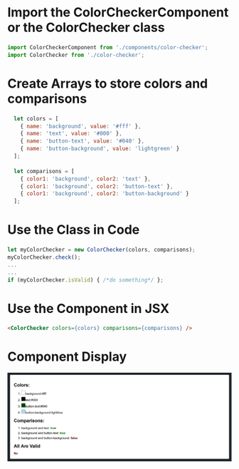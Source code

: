 # Import the ColorCheckerComponent or the ColorChecker class
```js
import ColorCheckerComponent from './components/color-checker';
import ColorChecker from './color-checker';
```

# Create Arrays to store colors and comparisons
```js
  let colors = [
    { name: 'background', value: '#fff' },
    { name: 'text', value: '#000' },
    { name: 'button-text', value: '#040' },
    { name: 'button-background', value: 'lightgreen' }
  ];

  let comparisons = [
    { color1: 'background', color2: 'text' },
    { color1: 'background', color2: 'button-text' },
    { color1: 'background', color2: 'button-background' }
  ];
  ```

# Use the Class in Code
  ```js
  let myColorChecker = new ColorChecker(colors, comparisons);
  myColorChecker.check();
  ...
  ...
  if (myColorChecker.isValid) { /*do something*/ };
  ```

  # Use the Component in JSX
  ```html
  <ColorChecker colors={colors} comparisons={comparisons} />
  ```

  # Component Display
  <img src="public/screenshot.png" />